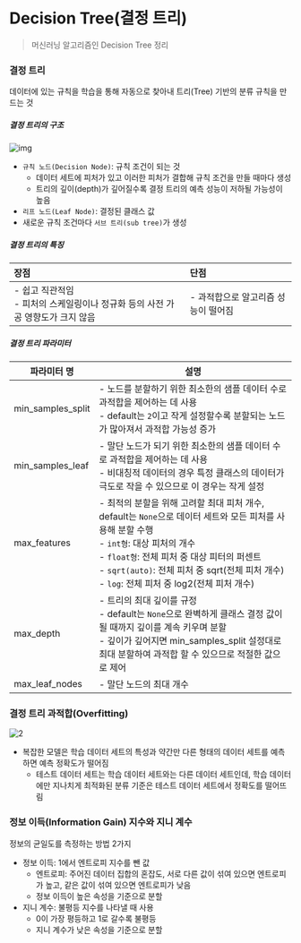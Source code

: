 # Decision Tree(결정 트리)

> 머신러닝 알고리즘인 Decision Tree 정리



### 결정 트리

데이터에 있는 규칙을 학습을 통해 자동으로 찾아내 트리(Tree) 기반의 분류 규칙을 만드는 것

##### 결정 트리의 구조

![img](https://blog.kakaocdn.net/dn/dy5OwG/btqDwdHofoT/NtDy9lqXkhWTRTwEz6txd0/img.png)

- `규칙 노드(Decision Node)`: 규칙 조건이 되는 것
  - 데이터 세트에 피처가 있고 이러한 피처가 결합해 규칙 조건을 만들 때마다 생성
  - 트리의 깊이(depth)가 깊어질수록 결정 트리의 예측 성능이 저하될 가능성이 높음
- `리프 노드(Leaf Node)`: 결정된 클래스 값
- 새로운 규칙 조건마다 `서브 트리(sub tree)`가 생성



##### 결정 트리의 특징

| 장점                                                         | 단점                                |
| :----------------------------------------------------------- | :---------------------------------- |
| - 쉽고 직관적임<br />- 피처의 스케일링이나 정규화 등의 사전 가공 영향도가 크지 않음 | - 과적합으로 알고리즘 성능이 떨어짐 |



##### 결정 트리 파라미터

| 파라미터 명       | 설명                                                         |
| ----------------- | ------------------------------------------------------------ |
| min_samples_split | - 노드를 분할하기 위한 최소한의 샘플 데이터 수로 과적합을 제어하는 데 사용<br />- default는 `2`이고 작게 설정할수록 분할되는 노드가 많아져서 과적합 가능성 증가 |
| min_samples_leaf  | - 말단 노드가 되기 위한 최소한의 샘플 데이터 수로 과적합을 제어하는 데 사용<br />- 비대칭적 데이터의 경우 특정 클래스의 데이터가 극도로 작을 수 있으므로 이 경우는 작게 설정 |
| max_features      | - 최적의 분할을 위해 고려할 최대 피처 개수, default는 `None`으로 데이터 세트와 모든 피처를 사용해 분할 수행<br />- `int형`: 대상 피처의 개수<br />- `float형`: 전체 피처 중 대상 피터의 퍼센트<br />- `sqrt(auto)`: 전체 피처 중 sqrt(전체 피처 개수) <br />- `log`: 전체 피처 중 log2(전체 피처 개수) |
| max_depth         | - 트리의 최대 깊이를 규정<br />- default는 `None`으로 완벽하게 클래스 결정 값이 될 때까지 깊이를 계속 키우며 분할<br />- 깊이가 깊어지면 min_samples_split 설정대로 최대 분할하여 과적합 할 수 있으므로 적절한 값으로 제어 |
| max_leaf_nodes    | - 말단 노드의 최대 개수                                      |



### 결정 트리 과적합(Overfitting)

![2](https://img1.daumcdn.net/thumb/R720x0.q80/?scode=mtistory2&fname=http%3A%2F%2Fcfile5.uf.tistory.com%2Fimage%2F99F10B4E5B72A94E161376)

- 복잡한 모델은 학습 데이터 세트의 특성과 약간만 다른 형태의 데이터 세트를 예측하면 예측 정확도가 떨어짐
  - 테스트 데이터 세트는 학습 데이터 세트와는 다른 데이터 세트인데, 학습 데이터에만 지나치게 최적화된 분류 기준은 테스트 데이터 세트에서 정확도를 떨어뜨림



### 정보 이득(Information Gain) 지수와 지니 계수

정보의 균일도를 측정하는 방법 2가지

- 정보 이득: 1에서 엔트로피 지수를 뺀 값
  -  엔트로피: 주어진 데이터 집합의 혼잡도, 서로 다른 값이 섞여 있으면 엔트로피가 높고, 같은 값이 섞여 있으면 엔트로피가 낮음
  - 정보 이득이 높은 속성을 기준으로 분할
- 지니 계수: 불평등 지수를 나타낼 때 사용
  - 0이 가장 평등하고 1로 갈수록 불평등
  - 지니 계수가 낮은 속성을 기준으로 분할